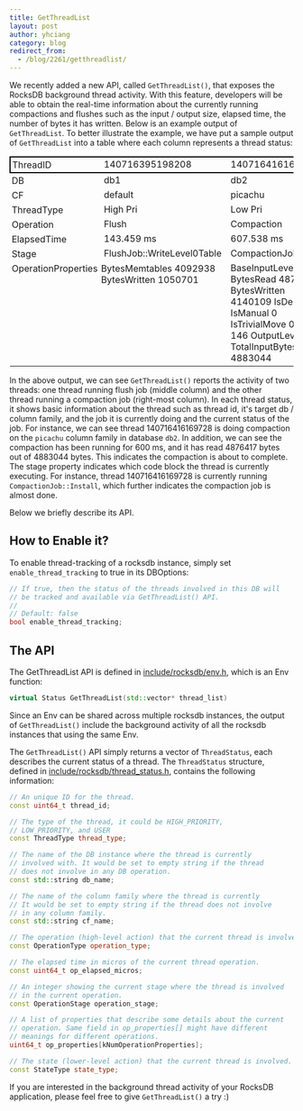 ```yaml
---
title: GetThreadList
layout: post
author: yhciang
category: blog
redirect_from:
  - /blog/2261/getthreadlist/
---
```


We recently added a new API, called `GetThreadList()`, that exposes the RocksDB background thread activity. With this feature, developers will be able to obtain the real-time information about the currently running compactions and flushes such as the input / output size, elapsed time, the number of bytes it has written. Below is an example output of `GetThreadList`.  To better illustrate the example, we have put a sample output of `GetThreadList` into a table where each column represents a thread status:

<!--truncate-->

<table width="637" >
<tbody >
<tr style="border:2px solid #000000" >

<td style="padding:3px" >ThreadID
</td>

<td >140716395198208
</td>

<td >140716416169728
</td>
</tr>
<tr >

<td style="padding:3px" >DB
</td>

<td >db1
</td>

<td >db2
</td>
</tr>
<tr >

<td style="padding:3px" >CF
</td>

<td >default
</td>

<td >picachu
</td>
</tr>
<tr >

<td style="padding:3px" >ThreadType
</td>

<td >High Pri
</td>

<td >Low Pri
</td>
</tr>
<tr >

<td style="padding:3px" >Operation
</td>

<td >Flush
</td>

<td >Compaction
</td>
</tr>
<tr >

<td style="padding:3px" >ElapsedTime
</td>

<td >143.459 ms
</td>

<td >607.538 ms
</td>
</tr>
<tr >

<td style="padding:3px" >Stage
</td>

<td >FlushJob::WriteLevel0Table
</td>

<td >CompactionJob::Install
</td>
</tr>
<tr >

<td style="vertical-align:top;padding:3px" >OperationProperties
</td>

<td style="vertical-align:top;padding:3px" >
BytesMemtables 4092938
BytesWritten 1050701
</td>

<td style="vertical-align:top" >
BaseInputLevel 1
BytesRead 4876417
BytesWritten 4140109
IsDeletion 0
IsManual 0
IsTrivialMove 0
JobID 146
OutputLevel 2
TotalInputBytes 4883044
</td>
</tr>
</tbody>
</table>

In the above output, we can see `GetThreadList()` reports the activity of two threads: one thread running flush job (middle column) and the other thread running a compaction job (right-most column).  In each thread status, it shows basic information about the thread such as thread id, it's target db / column family, and the job it is currently doing and the current status of the job.  For instance, we can see thread 140716416169728 is doing compaction on the `picachu` column family in database `db2`.  In addition, we can see the compaction has been running for 600 ms, and it has read 4876417 bytes out of 4883044 bytes. This indicates the compaction is about to complete.  The stage property indicates which code block the thread is currently executing.  For instance, thread 140716416169728 is currently running `CompactionJob::Install`, which further indicates the compaction job is almost done.

Below we briefly describe its API.


## How to Enable it?


To enable thread-tracking of a rocksdb instance, simply set `enable_thread_tracking` to true in its DBOptions:

```c++
// If true, then the status of the threads involved in this DB will
// be tracked and available via GetThreadList() API.
//
// Default: false
bool enable_thread_tracking;
```



## The API


The GetThreadList API is defined in [include/rocksdb/env.h](https://github.com/facebook/rocksdb/blob/main/include/rocksdb/env.h#L317-L318), which is an Env
function:

```c++
virtual Status GetThreadList(std::vector* thread_list)
```

Since an Env can be shared across multiple rocksdb instances, the output of
`GetThreadList()` include the background activity of all the rocksdb instances
that using the same Env.

The `GetThreadList()` API simply returns a vector of `ThreadStatus`, each describes
the current status of a thread. The `ThreadStatus` structure, defined in
[include/rocksdb/thread_status.h](https://github.com/facebook/rocksdb/blob/main/include/rocksdb/thread_status.h), contains the following information:

```c++
// An unique ID for the thread.
const uint64_t thread_id;

// The type of the thread, it could be HIGH_PRIORITY,
// LOW_PRIORITY, and USER
const ThreadType thread_type;

// The name of the DB instance where the thread is currently
// involved with. It would be set to empty string if the thread
// does not involve in any DB operation.
const std::string db_name;

// The name of the column family where the thread is currently
// It would be set to empty string if the thread does not involve
// in any column family.
const std::string cf_name;

// The operation (high-level action) that the current thread is involved.
const OperationType operation_type;

// The elapsed time in micros of the current thread operation.
const uint64_t op_elapsed_micros;

// An integer showing the current stage where the thread is involved
// in the current operation.
const OperationStage operation_stage;

// A list of properties that describe some details about the current
// operation. Same field in op_properties[] might have different
// meanings for different operations.
uint64_t op_properties[kNumOperationProperties];

// The state (lower-level action) that the current thread is involved.
const StateType state_type;
```

If you are interested in the background thread activity of your RocksDB application, please feel free to give `GetThreadList()` a try :)
